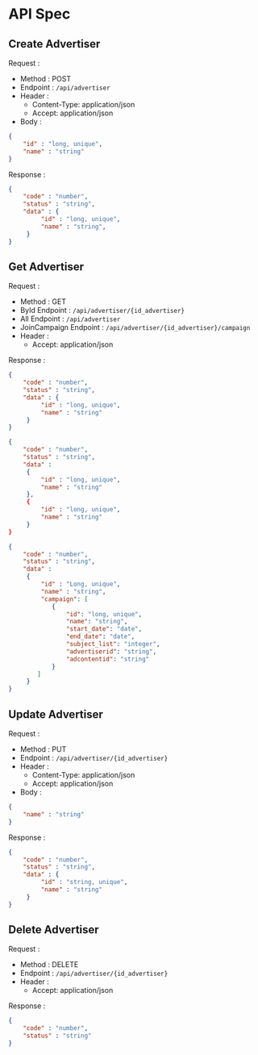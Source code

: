 # API Spec

## Create Advertiser

Request :
- Method : POST
- Endpoint : `/api/advertiser`
- Header :
    - Content-Type: application/json
    - Accept: application/json
- Body :

```json 
{
    "id" : "long, unique",
    "name" : "string"
}
```

Response :

```json 
{
    "code" : "number",
    "status" : "string",
    "data" : {
         "id" : "long, unique",
         "name" : "string",
     }
}
```

## Get Advertiser

Request :
- Method : GET
- ById Endpoint : `/api/advertiser/{id_advertiser}`
- All Endpoint : `/api/advertiser`
- JoinCampaign Endpoint : `/api/advertiser/{id_advertiser}/campaign`
- Header :
    - Accept: application/json

Response :

```json 
{
    "code" : "number",
    "status" : "string",
    "data" : {
         "id" : "long, unique",
         "name" : "string"
     }
}
```
```json 
{
    "code" : "number",
    "status" : "string",
    "data" : 
     {
         "id" : "long, unique",
         "name" : "string"
     },
     {
         "id" : "long, unique",
         "name" : "string"
     }
}
```
```json 
{
    "code" : "number",
    "status" : "string",
    "data" : 
     {
         "id" : "Long, unique",
         "name" : "string",
         "campaign": [
            {
                "id": "long, unique",
                "name": "string",
                "start_date": "date",
                "end_date": "date",
                "subject_list": "integer",
                "advertiserid": "string",
                "adcontentid": "string"
            }
        ]
     }
}
```
## Update Advertiser

Request :
- Method : PUT
- Endpoint : `/api/advertiser/{id_advertiser}`
- Header :
    - Content-Type: application/json
    - Accept: application/json
- Body :

```json 
{
    "name" : "string"
}
```

Response :

```json 
{
    "code" : "number",
    "status" : "string",
    "data" : {
         "id" : "string, unique",
         "name" : "string"
     }
}
```

## Delete Advertiser

Request :
- Method : DELETE
- Endpoint : `/api/advertiser/{id_advertiser}`
- Header :
    - Accept: application/json

Response :

```json 
{
    "code" : "number",
    "status" : "string"
}
```